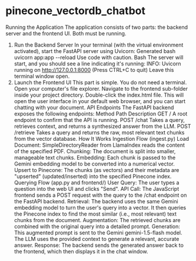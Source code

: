 # pinecone_vectordb_chatbot
Running the Application
The application consists of two parts: the backend server and the frontend UI. Both must be running.
1. Run the Backend Server
In your terminal (with the virtual environment activated), start the FastAPI server using Uvicorn:
Generated bash
uvicorn app:app --reload
Use code with caution.
Bash
The server will start, and you should see a line indicating it's running:
INFO: Uvicorn running on http://127.0.0.1:8000 (Press CTRL+C to quit)
Leave this terminal window open.
2. Launch the Frontend UI
This part is simple. You do not need a terminal.
Open your computer's file explorer.
Navigate to the frontend sub-folder inside your project directory.
Double-click the index.html file.
This will open the user interface in your default web browser, and you can start chatting with your document.
API Endpoints
The FastAPI backend exposes the following endpoints:
Method	Path	Description
GET	/	A root endpoint to confirm that the API is running.
POST	/chat	Takes a query, retrieves context, and returns a synthesized answer from the LLM.
POST	/retrieve	Takes a query and returns the raw, most relevant text chunks from the vector database.
How It Works
Ingestion Flow (ingest.py)
Load Document: SimpleDirectoryReader from LlamaIndex reads the content of the specified PDF.
Chunking: The document is split into smaller, manageable text chunks.
Embedding: Each chunk is passed to the Gemini embedding model to be converted into a numerical vector.
Upsert to Pinecone: The chunks (as vectors) and their metadata are "upserted" (updated/inserted) into the specified Pinecone index.
Querying Flow (app.py and frontend/)
User Query: The user types a question into the web UI and clicks "Send".
API Call: The JavaScript frontend sends a POST request with the query to the /chat endpoint on the FastAPI backend.
Retrieval: The backend uses the same Gemini embedding model to turn the user's query into a vector. It then queries the Pinecone index to find the most similar (i.e., most relevant) text chunks from the document.
Augmentation: The retrieved chunks are combined with the original query into a detailed prompt.
Generation: This augmented prompt is sent to the Gemini gemini-1.5-flash model. The LLM uses the provided context to generate a relevant, accurate answer.
Response: The backend sends the generated answer back to the frontend, which then displays it in the chat window.
